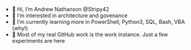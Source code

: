 - 👋 Hi, I’m Andrew Nathanson @Stripy42
- 👀 I’m interested in architecture and govenance 
- 🌱 I’m currently learning more in PowerShell, Python3, SQL, Bash, VBA (why!)
- 🏢 Most of my real GitHub work is the work instance. Just a few experiments are here

<!---
Stripy42/Stripy42 is a ✨ special ✨ repository because its `README.md` (this file) appears on your GitHub profile.
You can click the Preview link to take a look at your changes.
--->
